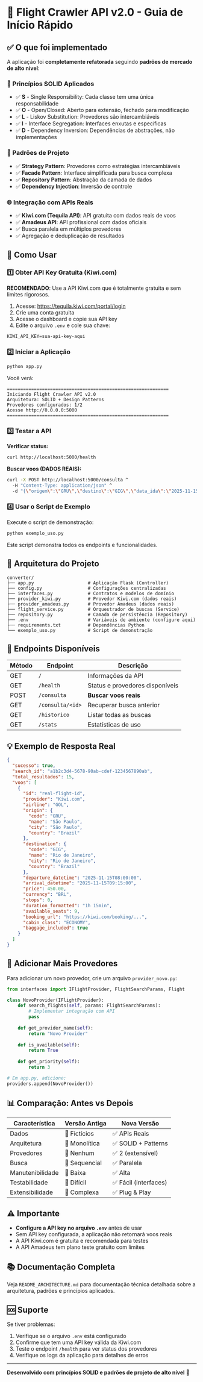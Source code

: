 # 🚀 Flight Crawler API v2.0 - Guia de Início Rápido

## ✅ O que foi implementado

A aplicação foi **completamente refatorada** seguindo **padrões de mercado de alto nível**:

### 📐 Princípios SOLID Aplicados
- ✅ **S** - Single Responsibility: Cada classe tem uma única responsabilidade
- ✅ **O** - Open/Closed: Aberto para extensão, fechado para modificação
- ✅ **L** - Liskov Substitution: Provedores são intercambiáveis
- ✅ **I** - Interface Segregation: Interfaces enxutas e específicas
- ✅ **D** - Dependency Inversion: Dependências de abstrações, não implementações

### 🎨 Padrões de Projeto
- ✅ **Strategy Pattern**: Provedores como estratégias intercambiáveis
- ✅ **Facade Pattern**: Interface simplificada para busca complexa
- ✅ **Repository Pattern**: Abstração da camada de dados
- ✅ **Dependency Injection**: Inversão de controle

### 🌐 Integração com APIs Reais
- ✅ **Kiwi.com (Tequila API)**: API gratuita com dados reais de voos
- ✅ **Amadeus API**: API profissional com dados oficiais
- ✅ Busca paralela em múltiplos provedores
- ✅ Agregação e deduplicação de resultados

## 🚦 Como Usar

### 1️⃣ Obter API Key Gratuita (Kiwi.com)

**RECOMENDADO**: Use a API Kiwi.com que é totalmente gratuita e sem limites rigorosos.

1. Acesse: https://tequila.kiwi.com/portal/login
2. Crie uma conta gratuita
3. Acesse o dashboard e copie sua API key
4. Edite o arquivo `.env` e cole sua chave:

```env
KIWI_API_KEY=sua-api-key-aqui
```

### 2️⃣ Iniciar a Aplicação

```bash
python app.py
```

Você verá:
```
============================================================
Iniciando Flight Crawler API v2.0
Arquitetura: SOLID + Design Patterns
Provedores configurados: 1/2
Acesse http://0.0.0.0:5000
============================================================
```

### 3️⃣ Testar a API

**Verificar status:**
```bash
curl http://localhost:5000/health
```

**Buscar voos (DADOS REAIS):**
```bash
curl -X POST http://localhost:5000/consulta ^
  -H "Content-Type: application/json" ^
  -d "{\"origem\":\"GRU\",\"destino\":\"GIG\",\"data_ida\":\"2025-11-15\",\"data_volta\":\"2025-11-22\",\"passageiros\":2,\"classe\":\"ECONOMY\",\"moeda\":\"BRL\"}"
```

### 4️⃣ Usar o Script de Exemplo

Execute o script de demonstração:
```bash
python exemplo_uso.py
```

Este script demonstra todos os endpoints e funcionalidades.

## 📂 Arquitetura do Projeto

```
converter/
├── app.py                    # Aplicação Flask (Controller)
├── config.py                 # Configurações centralizadas
├── interfaces.py             # Contratos e modelos de domínio
├── provider_kiwi.py          # Provedor Kiwi.com (dados reais)
├── provider_amadeus.py       # Provedor Amadeus (dados reais)
├── flight_service.py         # Orquestrador de buscas (Service)
├── repository.py             # Camada de persistência (Repository)
├── .env                      # Variáveis de ambiente (configure aqui)
├── requirements.txt          # Dependências Python
└── exemplo_uso.py            # Script de demonstração
```

## 🎯 Endpoints Disponíveis

| Método | Endpoint | Descrição |
|--------|----------|-----------|
| GET | `/` | Informações da API |
| GET | `/health` | Status e provedores disponíveis |
| POST | `/consulta` | **Buscar voos reais** |
| GET | `/consulta/<id>` | Recuperar busca anterior |
| GET | `/historico` | Listar todas as buscas |
| GET | `/stats` | Estatísticas de uso |

## 💡 Exemplo de Resposta Real

```json
{
  "sucesso": true,
  "search_id": "a1b2c3d4-5678-90ab-cdef-1234567890ab",
  "total_resultados": 15,
  "voos": [
    {
      "id": "real-flight-id",
      "provider": "Kiwi.com",
      "airline": "GOL",
      "origin": {
        "code": "GRU",
        "name": "São Paulo",
        "city": "São Paulo",
        "country": "Brazil"
      },
      "destination": {
        "code": "GIG",
        "name": "Rio de Janeiro",
        "city": "Rio de Janeiro",
        "country": "Brazil"
      },
      "departure_datetime": "2025-11-15T08:00:00",
      "arrival_datetime": "2025-11-15T09:15:00",
      "price": 450.00,
      "currency": "BRL",
      "stops": 0,
      "duration_formatted": "1h 15min",
      "available_seats": 9,
      "booking_url": "https://kiwi.com/booking/...",
      "cabin_class": "ECONOMY",
      "baggage_included": true
    }
  ]
}
```

## 🔧 Adicionar Mais Provedores

Para adicionar um novo provedor, crie um arquivo `provider_novo.py`:

```python
from interfaces import IFlightProvider, FlightSearchParams, Flight

class NovoProvider(IFlightProvider):
    def search_flights(self, params: FlightSearchParams):
        # Implementar integração com API
        pass
    
    def get_provider_name(self):
        return "Novo Provider"
    
    def is_available(self):
        return True
    
    def get_priority(self):
        return 3

# Em app.py, adicione:
providers.append(NovoProvider())
```

## 📊 Comparação: Antes vs Depois

| Característica | Versão Antiga | Nova Versão |
|----------------|---------------|-------------|
| Dados | 🔴 Fictícios | ✅ APIs Reais |
| Arquitetura | 🔴 Monolítica | ✅ SOLID + Patterns |
| Provedores | 🔴 Nenhum | ✅ 2 (extensível) |
| Busca | 🔴 Sequencial | ✅ Paralela |
| Manutenibilidade | 🔴 Baixa | ✅ Alta |
| Testabilidade | 🔴 Difícil | ✅ Fácil (interfaces) |
| Extensibilidade | 🔴 Complexa | ✅ Plug & Play |

## ⚠️ Importante

- **Configure a API key no arquivo `.env`** antes de usar
- Sem API key configurada, a aplicação não retornará voos reais
- A API Kiwi.com é gratuita e recomendada para testes
- A API Amadeus tem plano teste gratuito com limites

## 📚 Documentação Completa

Veja `README_ARCHITECTURE.md` para documentação técnica detalhada sobre a arquitetura, padrões e princípios aplicados.

## 🆘 Suporte

Se tiver problemas:
1. Verifique se o arquivo `.env` está configurado
2. Confirme que tem uma API key válida da Kiwi.com
3. Teste o endpoint `/health` para ver status dos provedores
4. Verifique os logs da aplicação para detalhes de erros

---

**Desenvolvido com princípios SOLID e padrões de projeto de alto nível** 🚀

